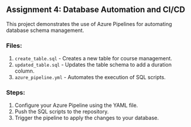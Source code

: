 ## Assignment 4: Database Automation and CI/CD

This project demonstrates the use of Azure Pipelines for automating database schema management.

### Files:
1. `create_table.sql` - Creates a new table for course management.
2. `updated_table.sql` - Updates the table schema to add a duration column.
3. `azure_pipeline.yml` - Automates the execution of SQL scripts.

### Steps:
1. Configure your Azure Pipeline using the YAML file.
2. Push the SQL scripts to the repository.
3. Trigger the pipeline to apply the changes to your database.
